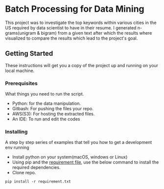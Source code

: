 #  Batch Processing for Data Mining

This project was to investigate the top keywords within various cities in the US required by data scientist to have in their resume. I generated n-grams(unigram & bigram) from a given text after which the results where visualized to compare the results which lead to the project's goal.
## Getting Started

These instructions will get you a copy of the project up and running on your local machine.

### Prerequisites

What things you need to run the script.

* Python: for the data manipulation.
* Gitbash: For pushing the files your repo.
* AWS(S3): For hosting the extracted files.
* An IDE: To run and edit the codes

### Installing

A step by step series of examples that tell you how to get a development env running

* Install python on your system(macOS, windows or Linux)
* Using pip and the [requirement file](https://drive.google.com/file/d/14mlEM-5mbhD4oQpF8fLCZXKZaLlTPo-C/view?usp=sharing), use the below command to install the required dependencies.
* Clone repo.

```
pip install -r requirement.txt
```
